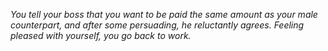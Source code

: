 
*You tell your boss that you want to be paid the same amount as your male counterpart, and
after some persuading, he reluctantly agrees. Feeling pleased with yourself, you go back to
work.*